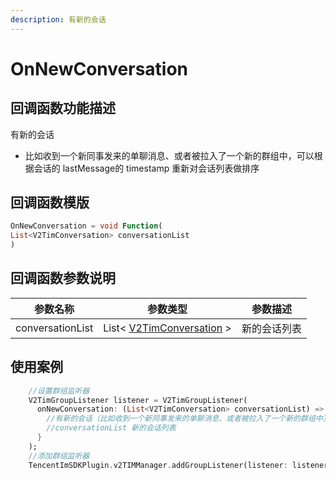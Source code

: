 ```yaml
---
description: 有新的会话
---
```


# OnNewConversation

## 回调函数功能描述

有新的会话

* 比如收到一个新同事发来的单聊消息、或者被拉入了一个新的群组中，可以根据会话的 lastMessage的 timestamp 重新对会话列表做排序

## 回调函数模版

```dart
OnNewConversation = void Function(
List<V2TimConversation> conversationList
)
```

## 回调函数参数说明

| 参数名称             | 参数类型                                                          | 参数描述   |
| ---------------- | ------------------------------------------------------------- | ------ |
| conversationList | List< [V2TimConversation](../../class/v2timconversation.md) > | 新的会话列表 |

## 使用案例

```dart
    //设置群组监听器
    V2TimGroupListener listener = V2TimGroupListener(
      onNewConversation: (List<V2TimConversation> conversationList) => {
        //有新的会话（比如收到一个新同事发来的单聊消息、或者被拉入了一个新的群组中），可以根据会话的 lastMessage -> timestamp 重新对会话列表做排序
        //conversationList 新的会话列表
      }
    );
    //添加群组监听器
    TencentImSDKPlugin.v2TIMManager.addGroupListener(listener: listener);
```

